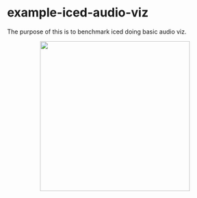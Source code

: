 # example-iced-audio-viz
The purpose of this is to benchmark iced doing basic audio viz.

<p align="center"><img height="350" src="https://github.com/yamadapc/rust-audio-software/raw/master/crates/example-iced-audio-viz/screenshot.png" /></p>
